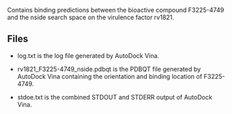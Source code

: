 Contains binding predictions between the bioactive compound F3225-4749 and the nside search space on the virulence factor rv1821.

## Files

- log.txt is the log file generated by AutoDock Vina.

- rv1821_F3225-4749_nside.pdbqt is the PDBQT file generated by AutoDock Vina containing the orientation and binding location of F3225-4749.

- stdoe.txt is the combined STDOUT and STDERR output of AutoDock Vina.

